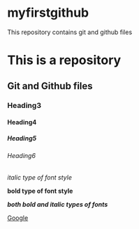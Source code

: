 # myfirstgithub
This repository contains git and github files

# This is a repository
## Git and Github files
### Heading3
#### Heading4
##### Heading5
###### Heading6

*italic type of font style*

**bold type of font style**

***both bold and italic types of fonts***

[Google](https://www.google.com/) 
